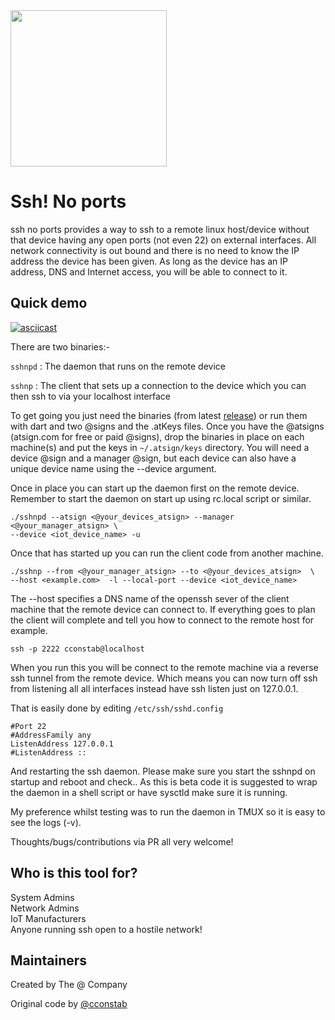 <img width=250px src="https://atsign.dev/assets/img/@platform_logo_grey.svg?sanitize=true">

# Ssh! No ports

ssh no ports provides a way to ssh to a remote linux host/device without that
device having any open ports (not even 22) on external interfaces. All
network connectivity is out bound and there is no need to know the IP
address the device has been given. As long as the device has an IP address,
DNS and Internet access, you will be able to connect to it.

## Quick demo
[![asciicast](https://asciinema.org/a/nhcExPw1MZnn7sKEK6gJTJEkR.svg)](https://asciinema.org/a/nhcExPw1MZnn7sKEK6gJTJEkR)

There are two binaries:-

`sshnpd` : The daemon that runs on the remote device

`sshnp`  : The client that sets up a connection to the device which you
can then ssh to via your localhost interface

To get going you just need the binaries (from latest 
[release](https://github.com/atsign-foundation/sshnoports/releases))
or run them with dart and two @signs and the .atKeys files. Once you have the
@atsigns (atsign.com for free or paid @signs), drop the binaries in place on
each machine(s) and put the keys in `~/.atsign/keys` directory. You will need
a device @sign and a manager @sign, but each device can also have a unique
device name using the --device argument.

Once in place you can start up the daemon first on the remote device.
Remember to start the daemon on start up using rc.local script or similar.

```
./sshnpd --atsign <@your_devices_atsign> --manager <@your_manager_atsign> \
--device <iot_device_name> -u
```

Once that has started up you can run the client code from another machine.

```
./sshnp --from <@your_manager_atsign> --to <@your_devices_atsign>  \
--host <example.com>  -l --local-port --device <iot_device_name>
```

The --host specifies a DNS name of the openssh sever of the client machine
that the remote device can connect to. If everything goes to plan the client
will complete and tell you how to connect to the remote host for example.

```
ssh -p 2222 cconstab@localhost
```

When you run this you will be connect to the remote machine via a reverse
ssh tunnel from the remote device. Which means you can now turn off ssh from
listening all all interfaces instead have ssh listen just on 127.0.0.1.

That is easily done by editing `/etc/ssh/sshd.config`  

```
#Port 22
#AddressFamily any
ListenAddress 127.0.0.1
#ListenAddress ::
```

And restarting the ssh daemon. Please make sure you start the sshnpd on
startup and reboot and check.. As this is beta code it is suggested to
wrap the daemon in a shell script or have sysctld make sure it is running. 

My preference whilst testing was to run the daemon in TMUX so it is easy
to see the logs (-v).

Thoughts/bugs/contributions via PR all very welcome!

## Who is this tool for?

System Admins  
Network Admins  
IoT Manufacturers  
Anyone running ssh open to a hostile network!  

## Maintainers

Created by The @ Company 

Original code by [@cconstab](https://github.com/cconstab)

